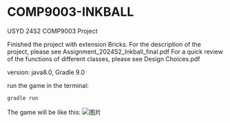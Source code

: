 # COMP9003-INKBALL
USYD 24S2 COMP9003 Project

Finished the project with extension Bricks.
For the description of the project, please see Assignment_2024S2_Inkball_final.pdf
For a quick review of the functions of different classes, please see Design Choices.pdf

version: java8.0, Gradle 9.0

run the game in the terminal:
```bash
gradle run
```

The game will be like this:
![图片](https://github.com/user-attachments/assets/5cae2f37-7a34-4d88-892b-7c1157f96859)
